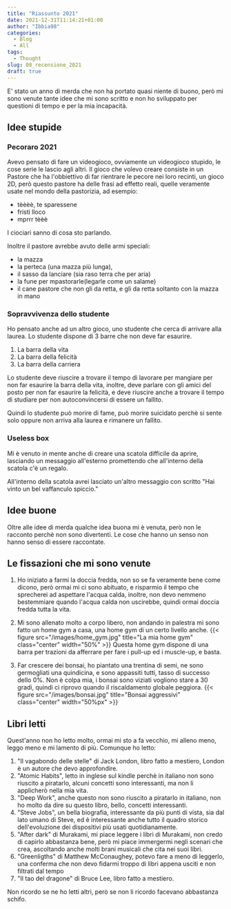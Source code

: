 ```yaml
---
title: "Riassunto 2021"
date: 2021-12-31T11:14:21+01:00
author: "Ibbia98"
categories: 
  - Blog
  - All
tags: 
  - Thought
slug: 08_recensione_2021
draft: true 
---
```


E' stato un anno di merda che non ha portato quasi niente di buono, però mi sono
venute tante idee che mi sono scritto e non ho sviluppato per questioni di tempo e per la mia
incapacità.

## Idee stupide

### Pecoraro 2021
Avevo pensato di fare un videogioco, ovviamente un videogioco stupido, le cose serie le lascio agli
altri. Il gioco che volevo creare consiste in un Pastore che ha l'obbiettivo di far rientrare
le pecore nei loro recinti, un gioco 2D, però questo pastore ha delle frasi ad effetto reali,
quelle veramente usate nel mondo della pastorizia, ad esempio: 

* tèèèè, te sparessene
* fristi lloco
* mprrr tèèè

I ciociari sanno di cosa sto parlando.

Inoltre il pastore avrebbe avuto delle armi speciali:
* la mazza
* la perteca (una mazza più lunga),
* il sasso da lanciare (sia raso terra che per aria)
* la fune per mpastorarle(legarle come un salame)
* il cane pastore che non gli da retta, e gli da retta soltanto con la mazza in mano

### Sopravvivenza dello studente

Ho pensato anche ad un altro gioco, uno studente che cerca di arrivare alla laurea.
Lo studente dispone di 3 barre che non deve far esaurire.

1. La barra della vita
2. La barra della felicità
3. La barra della carriera

Lo studente deve riuscire a trovare il tempo di lavorare per mangiare per non far esaurire la barra
della vita, inoltre, deve parlare con gli amici del posto per non far esaurire la felicità, e deve
riuscire anche a trovare il tempo di studiare per non autoconvincersi di essere un fallito.

Quindi lo studente può morire di fame, può morire suicidato perchè si sente solo oppure non arriva
alla laurea e rimanere un fallito.

### Useless box

Mi è venuto in mente anche di creare una scatola difficile da aprire, lasciando un messaggio all'esterno
promettendo che all'interno della scatola c'è un regalo.

All'interno della scatola avrei lasciato un'altro messaggio con scritto
"Hai vinto un bel vaffanculo spiccio."

## Idee buone
Oltre alle idee di merda qualche idea buona mi è venuta, però non le racconto perchè non
sono divertenti. Le cose che hanno un senso non hanno senso di essere raccontate.

## Le fissazioni che mi sono venute

1. Ho iniziato a farmi la doccia fredda, non so se fa veramente bene come dicono, però
   ormai mi ci sono abituato, e risparmio il tempo che sprecherei ad aspettare l'acqua calda, inoltre,
   non devo nemmeno bestemmiare quando l'acqua calda non uscirebbe, quindi ormai doccia fredda tutta
   la vita.

2. Mi sono allenato molto a corpo libero, non andando in palestra mi sono fatto un
   home gym a casa, una home gym di un certo livello anche.
   {{< figure src="/images/home_gym.jpg" title="La mia home gym" class="center" width="50%" >}}
   Questa home gym dispone di una barra per trazioni da afferrare per fare i pull-up ed i muscle-up,
   e basta.

3. Far crescere dei bonsai, ho piantato una trentina di semi, ne sono germogliati una quindicina, e sono
   appassiti tutti, tasso di successo dello 0%. Non è colpa mia, i bonsai sono viziati vogliono stare a 30 gradi, 
   quindi ci riprovo quando il riscaldamento globale peggiora.
   {{< figure src="/images/bonsai.jpg" title="Bonsai aggressivi" class="center" width="50%px" >}}


## Libri letti
   
Quest'anno non ho letto molto, ormai mi sto a fa vecchio, mi alleno meno, leggo meno
e mi lamento di più.
Comunque ho letto:

1. "Il vagabondo delle stelle" di Jack London, libro fatto a mestiero, London è
  un autore che devo approfondire.
2. "Atomic Habits", letto in inglese sul kindle perchè in italiano non sono riuscito a
  piratarlo, alcuni concetti sono interessanti, ma non li applicherò nella mia vita.
3. "Deep Work", anche questo non sono riuscito a piratarlo in italiano, non ho molto da dire su questo libro, 
   bello, concetti interessanti. 
4. "Steve Jobs", un bella biografia, interessante da più punti di vista, sia dal lato umano di Steve,
  ed è interessante anche tutto il quadro storico dell'evoluzione dei dispositivi più usati
  quotidianamente.
5. "After dark" di Murakami, mi piace leggere i libri di Murakami, non credo di capirlo abbastanza bene,
  però mi piace immergermi negli scenari che crea, ascoltando anche molti brani musicali che cita nei
  suoi libri.
6. "Greenligths" di Matthew McConaughey, potevo fare a meno di leggerlo, una conferma che non devo fidarmi
  troppo di libri appena usciti e non filtrati dal tempo 
7. "Il tao del dragone" di Bruce Lee, libro fatto a mestiero.

Non ricordo se ne ho letti altri, però se non li ricordo facevano abbastanza schifo.

 
 
